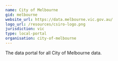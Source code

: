 ```yaml
---
name: City of Melbourne
gid: melbourne
website_url: https://data.melbourne.vic.gov.au/
logo_url: /resources/csiro-logo.png
jurisdiction: vic
type: local-portal
organisation: city-of-melbourne
---
```


The data portal for all City of Melbourne data.